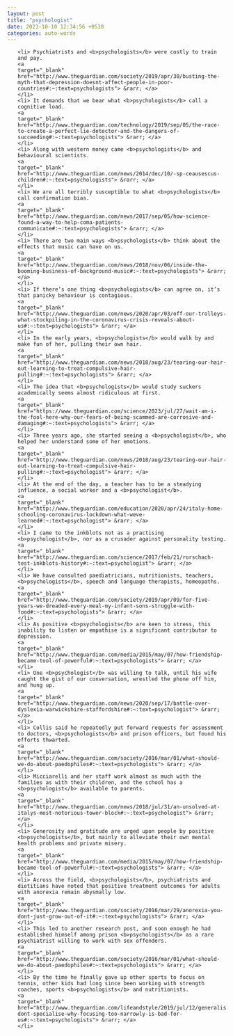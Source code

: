 ```yaml
---
layout: post
title: "psychologist"
date: 2023-10-10 12:34:56 +0530
categories: auto-words
---
```

<ol>

    <li> Psychiatrists and <b>psychologists</b> were costly to train and pay.
    <a 
    target="_blank" 
    href="http://www.theguardian.com/society/2019/apr/30/busting-the-myth-that-depression-doesnt-affect-people-in-poor-countries#:~:text=psychologists"> &rarr; </a>
    </li>
    <li> It demands that we bear what <b>psychologists</b> call a cognitive load.
    <a 
    target="_blank" 
    href="http://www.theguardian.com/technology/2019/sep/05/the-race-to-create-a-perfect-lie-detector-and-the-dangers-of-succeeding#:~:text=psychologists"> &rarr; </a>
    </li>
    <li> Along with western money came <b>psychologists</b> and behavioural scientists.
    <a 
    target="_blank" 
    href="http://www.theguardian.com/news/2014/dec/10/-sp-ceausescus-children#:~:text=psychologists"> &rarr; </a>
    </li>
    <li> We are all terribly susceptible to what <b>psychologists</b> call confirmation bias.
    <a 
    target="_blank" 
    href="http://www.theguardian.com/news/2017/sep/05/how-science-found-a-way-to-help-coma-patients-communicate#:~:text=psychologists"> &rarr; </a>
    </li>
    <li> There are two main ways <b>psychologists</b> think about the effects that music can have on us.
    <a 
    target="_blank" 
    href="http://www.theguardian.com/news/2018/nov/06/inside-the-booming-business-of-background-music#:~:text=psychologists"> &rarr; </a>
    </li>
    <li> If there’s one thing <b>psychologists</b> can agree on, it’s that panicky behaviour is contagious.
    <a 
    target="_blank" 
    href="http://www.theguardian.com/news/2020/apr/03/off-our-trolleys-what-stockpiling-in-the-coronavirus-crisis-reveals-about-us#:~:text=psychologists"> &rarr; </a>
    </li>
    <li> In the early years, <b>psychologists</b> would walk by and make fun of her, pulling their own hair.
    <a 
    target="_blank" 
    href="http://www.theguardian.com/news/2018/aug/23/tearing-our-hair-out-learning-to-treat-compulsive-hair-pulling#:~:text=psychologists"> &rarr; </a>
    </li>
    <li> The idea that <b>psychologists</b> would study suckers academically seems almost ridiculous at first.
    <a 
    target="_blank" 
    href="https://www.theguardian.com/science/2023/jul/27/wait-am-i-the-fool-here-why-our-fears-of-being-scammed-are-corrosive-and-damaging#:~:text=psychologists"> &rarr; </a>
    </li>
    <li> Three years ago, she started seeing a <b>psychologist</b>, who helped her understand some of her emotions.
    <a 
    target="_blank" 
    href="http://www.theguardian.com/news/2018/aug/23/tearing-our-hair-out-learning-to-treat-compulsive-hair-pulling#:~:text=psychologist"> &rarr; </a>
    </li>
    <li> At the end of the day, a teacher has to be a steadying influence, a social worker and a <b>psychologist</b>.
    <a 
    target="_blank" 
    href="http://www.theguardian.com/education/2020/apr/24/italy-home-schooling-coronavirus-lockdown-what-weve-learned#:~:text=psychologist"> &rarr; </a>
    </li>
    <li> I came to the inkblots not as a practising <b>psychologist</b>, nor as a crusader against personality testing.
    <a 
    target="_blank" 
    href="http://www.theguardian.com/science/2017/feb/21/rorschach-test-inkblots-history#:~:text=psychologist"> &rarr; </a>
    </li>
    <li> We have consulted paediatricians, nutritionists, teachers, <b>psychologists</b>, speech and language therapists, homeopaths.
    <a 
    target="_blank" 
    href="http://www.theguardian.com/society/2019/apr/09/for-five-years-we-dreaded-every-meal-my-infant-sons-struggle-with-food#:~:text=psychologists"> &rarr; </a>
    </li>
    <li> As positive <b>psychologists</b> are keen to stress, this inability to listen or empathise is a significant contributor to depression.
    <a 
    target="_blank" 
    href="http://www.theguardian.com/media/2015/may/07/how-friendship-became-tool-of-powerful#:~:text=psychologists"> &rarr; </a>
    </li>
    <li> One <b>psychologist</b> was willing to talk, until his wife caught the gist of our conversation, wrestled the phone off him, and hung up.
    <a 
    target="_blank" 
    href="http://www.theguardian.com/news/2020/sep/17/battle-over-dyslexia-warwickshire-staffordshire#:~:text=psychologist"> &rarr; </a>
    </li>
    <li> Collis said he repeatedly put forward requests for assessment to doctors, <b>psychologists</b> and prison officers, but found his efforts thwarted.
    <a 
    target="_blank" 
    href="http://www.theguardian.com/society/2016/mar/01/what-should-we-do-about-paedophiles#:~:text=psychologists"> &rarr; </a>
    </li>
    <li> Micciarelli and her staff work almost as much with the families as with their children, and the school has a <b>psychologist</b> available to parents.
    <a 
    target="_blank" 
    href="http://www.theguardian.com/news/2018/jul/31/an-unsolved-at-italys-most-notorious-tower-block#:~:text=psychologist"> &rarr; </a>
    </li>
    <li> Generosity and gratitude are urged upon people by positive <b>psychologists</b>, but mainly to alleviate their own mental health problems and private misery.
    <a 
    target="_blank" 
    href="http://www.theguardian.com/media/2015/may/07/how-friendship-became-tool-of-powerful#:~:text=psychologists"> &rarr; </a>
    </li>
    <li> Across the field, <b>psychologists</b>, psychiatrists and dietitians have noted that positive treatment outcomes for adults with anorexia remain abysmally low.
    <a 
    target="_blank" 
    href="http://www.theguardian.com/society/2016/mar/29/anorexia-you-dont-just-grow-out-of-it#:~:text=psychologists"> &rarr; </a>
    </li>
    <li> This led to another research post, and soon enough he had established himself among prison <b>psychologists</b> as a rare psychiatrist willing to work with sex offenders.
    <a 
    target="_blank" 
    href="http://www.theguardian.com/society/2016/mar/01/what-should-we-do-about-paedophiles#:~:text=psychologists"> &rarr; </a>
    </li>
    <li> By the time he finally gave up other sports to focus on tennis, other kids had long since been working with strength coaches, sports <b>psychologists</b> and nutritionists.
    <a 
    target="_blank" 
    href="http://www.theguardian.com/lifeandstyle/2019/jul/12/generalise-dont-specialise-why-focusing-too-narrowly-is-bad-for-us#:~:text=psychologists"> &rarr; </a>
    </li>